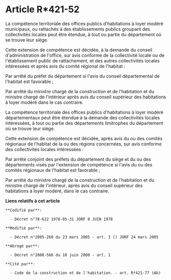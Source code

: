 # Article R*421-52

La compétence territoriale des offices publics d'habitations à loyer modéré municipaux, ou rattachés à des établissements
publics groupant des collectivités locales peut être étendue, à tout ou partie du département où se trouve leur siège.

Cette extension de compétence est décidée, à la demande du conseil d'administration de l'office, sur avis conforme de la
collectivité locale ou de l'établissement public de rattachement, et des autres collectivités locales intéressées et après
avis du comité régional de l'habitat :

Par arrêté du préfet du département si l'avis du conseil départemental de l'habitat est favorable ;

Par arrêté du ministre chargé de la construction et de l'habitation et du ministre chargé de l'intérieur après avis du
conseil supérieur des habitations à loyer modéré dans le cas contraire.

La compétence territoriale des offices publics d'habitations à loyer modéré départementaux peut être étendue à la demande des
collectivités locales intéressées, à tout ou partie des départements limitrophes du département où se trouve leur siège.

Cette extension de compétence est décidée, après avis du ou des comités régionaux de l'habitat de la ou des régions
concernées, sur avis conforme des collectivités locales intéressées :

Par arrêté conjoint des préfets du département du siège et du ou des départements visés par l'extension de compétence si
l'avis du ou des comités régionaux de l'habitat est favorable ;

Par arrêté du ministre chargé de la construction et de l'habitation et du ministre chargé de l'intérieur, après avis du
conseil supérieur des habitations à loyer modéré, dans le cas contraire.

**Liens relatifs à cet article**

	**Codifié par**:

	  - Décret n°78-622 1978-05-31 JORF 8 JUIN 1978

	**Modifié par**:

	  - Décret n°2005-260 du 23 mars 2005 - art. 3 () JORF 24 mars 2005

	**Abrogé par**:

	  - Décret n°2008-566 du 18 juin 2008 - art. 1

	**Cité par**:

	  - Code de la construction et de l'habitation. - art. R*421-77 (Ab)
